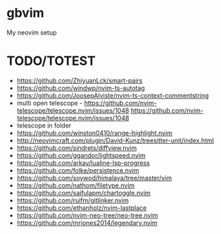 # gbvim

My neovim setup

# TODO/TOTEST

- https://github.com/ZhiyuanLck/smart-pairs
- https://github.com/windwp/nvim-ts-autotag
- https://github.com/JoosepAlviste/nvim-ts-context-commentstring
- multi open telescope - https://github.com/nvim-telescope/telescope.nvim/issues/1048 https://github.com/nvim-telescope/telescope.nvim/issues/1048
- telescope in folder
- https://github.com/winston0410/range-highlight.nvim
- http://neovimcraft.com/plugin/David-Kunz/treesitter-unit/index.html
- https://github.com/sindrets/diffview.nvim
- https://github.com/ggandor/lightspeed.nvim
- https://github.com/arkav/lualine-lsp-progress
- https://github.com/folke/persistence.nvim
- https://github.com/soywod/himalaya/tree/master/vim
- https://github.com/nathom/filetype.nvim
- https://github.com/saifulapm/chartoggle.nvim
- https://github.com/ruifm/gitlinker.nvim
- https://github.com/ethanholz/nvim-lastplace
- https://github.com/nvim-neo-tree/neo-tree.nvim
- https://github.com/mrjones2014/legendary.nvim
